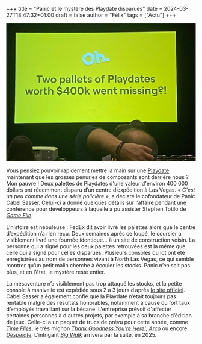 +++
title = "Panic et le mystère des Playdate disparues"
date = 2024-03-27T18:47:32+01:00
draft = false
author = "Félix"
tags = ["Actu"]
+++ 

![Une image d’une conférence. On peut y lire le texte "Two pallets of Playdates worth $400k went missing?!"](playdate.jpg "Image : [Game File](https://www.gamefile.news/p/playdate-missing-venba-jedi-survivor).")

Vous pensiez pouvoir rapidement mettre la main sur une [Playdate](https://play.date) maintenant que les grosses pénuries de composants sont derrière nous ? Mon pauvre ! Deux palettes de Playdates d'une valeur d'environ 400 000 dollars ont récemment disparu d’un centre d’expédition à Las Vegas. « *C'est un peu comme dans une série policière* », a déclaré le cofondateur de Panic Cabel Sasser. Celui-ci a donné quelques détails sur l’affaire pendant une conférence pour développeurs à laquelle a pu assister Stephen Totilo de *[Game File](https://www.gamefile.news/p/playdate-missing-venba-jedi-survivor)*. 

L’histoire est nébuleuse : FedEx dit avoir livré les palettes alors que le centre d’expédition n’a rien reçu. Deux semaines après ce loupé, le coursier a visiblement livré une fournée identique… à un site de construction voisin. La personne qui a signé pour les deux palettes retrouvées est la même que celle qui a signé pour celles disparues. Plusieurs consoles du lot ont été enregistrées au nom de personnes vivant à North Las Vegas, ce qui semble montrer qu’un petit malin cherche à écouler les stocks. Panic n’en sait pas plus, et en l’état, le mystère reste entier.

La mésaventure n’a visiblement pas trop attaqué les stocks, et la petite console à manivelle est expédiée sous 2 à 3 jours d’après [le site officiel](https://shop.play.date). Cabel Sasser a également confié que la Playdate n’était toujours pas rentable malgré des résultats honorables, notamment à cause du fort taux d’employés travaillant sur la bécane. L'entreprise prévoit d'affecter certaines personnes à d'autres projets, par exemple à sa branche d’édition de jeux. Celle-ci a un paquet de trucs de prévu pour cette année, comme *[Time Flies](https://store.steampowered.com/app/2000120/Time_Flies/?l=french)*, le très mignon *[Thank Goodness You're Here!](https://store.steampowered.com/app/2366980/Thank_Goodness_Youre_Here/?curator_clanid=44044337)*, *[Arco](https://store.steampowered.com/app/2366970/Arco/)* ou encore *[Despelote](https://despelote.game)*. L’intrigant *[Big Walk](https://store.steampowered.com/app/1478500/Big_Walk/?curator_clanid=44044337)* arrivera par la suite, en 2025.

